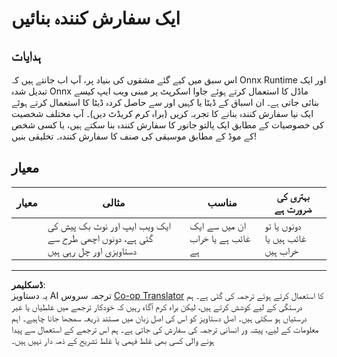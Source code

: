 <!--
CO_OP_TRANSLATOR_METADATA:
{
  "original_hash": "799ed651e2af0a7cad17c6268db11578",
  "translation_date": "2025-08-29T13:57:35+00:00",
  "source_file": "4-Classification/4-Applied/assignment.md",
  "language_code": "ur"
}
-->
# ایک سفارش کنندہ بنائیں

## ہدایات

اس سبق میں کیے گئے مشقوں کی بنیاد پر، آپ اب جانتے ہیں کہ Onnx Runtime اور ایک تبدیل شدہ Onnx ماڈل کا استعمال کرتے ہوئے جاوا اسکرپٹ پر مبنی ویب ایپ کیسے بنائی جاتی ہے۔ ان اسباق کے ڈیٹا یا کہیں اور سے حاصل کردہ ڈیٹا کا استعمال کرتے ہوئے ایک نیا سفارش کنندہ بنانے کا تجربہ کریں (براہ کرم کریڈٹ دیں)۔ آپ مختلف شخصیت کی خصوصیات کے مطابق ایک پالتو جانور کا سفارش کنندہ بنا سکتے ہیں، یا کسی شخص کے موڈ کے مطابق موسیقی کی صنف کا سفارش کنندہ۔ تخلیقی بنیں!

## معیار

| معیار   | مثالی                                                                  | مناسب                               | بہتری کی ضرورت ہے                |
| -------- | ---------------------------------------------------------------------- | ------------------------------------ | --------------------------------- |
|          | ایک ویب ایپ اور نوٹ بک پیش کی گئی ہے، دونوں اچھی طرح سے دستاویزی اور چل رہی ہیں | ان میں سے ایک غائب ہے یا خراب ہے    | دونوں یا تو غائب ہیں یا خراب ہیں |

---

**ڈسکلیمر**:  
یہ دستاویز AI ترجمہ سروس [Co-op Translator](https://github.com/Azure/co-op-translator) کا استعمال کرتے ہوئے ترجمہ کی گئی ہے۔ ہم درستگی کے لیے کوشش کرتے ہیں، لیکن براہ کرم آگاہ رہیں کہ خودکار ترجمے میں غلطیاں یا غیر درستیاں ہو سکتی ہیں۔ اصل دستاویز کو اس کی اصل زبان میں مستند ذریعہ سمجھا جانا چاہیے۔ اہم معلومات کے لیے، پیشہ ور انسانی ترجمہ کی سفارش کی جاتی ہے۔ ہم اس ترجمے کے استعمال سے پیدا ہونے والی کسی بھی غلط فہمی یا غلط تشریح کے ذمہ دار نہیں ہیں۔